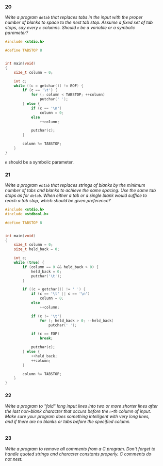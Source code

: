 ### 20
*Write a program `detab` that replaces tabs in the input with the proper number of blanks to space to the next tab stop. Assume a fixed set of tab stops, say every `n` columns. Should `n` be a variable or a symbolic parameter?*

```c
#include <stdio.h>

#define TABSTOP 8


int main(void)
{
    size_t column = 0;

    int c;
    while ((c = getchar()) != EOF) {
        if (c == '\t') {
            for (; column < TABSTOP; ++column)
                putchar(' ');
        } else {
            if (c == '\n')
                column = 0;
            else
                ++column;

            putchar(c);
        }

        column %= TABSTOP;
    }
}
```
`n` should be a symbolic parameter.


### 21
*Write a program `entab` that replaces strings of blanks by the minimum number of tabs and blanks to achieve the same spacing. Use the same tab stops as for `detab`. When either a tab or a single blank would suffice to reach a tab stop, which should be given preference?*

```c
#include <stdio.h>
#include <stdbool.h>

#define TABSTOP 8


int main(void)
{
    size_t column = 0;
    size_t held_back = 0;

    int c;
    while (true) {
        if (column == 0 && held_back > 0) {
            held_back = 0;
            putchar('\t');
        }

        if ((c = getchar()) != ' ') {
            if (c == '\t' || c == '\n')
                column = 0;
            else
                ++column;

            if (c != '\t')
                for (; held_back > 0; --held_back)
                    putchar(' ');

            if (c == EOF)
                break;

            putchar(c);
        } else {
            ++held_back;
            ++column;
        }

        column %= TABSTOP;
    }
}
```


### 22
*Write a program to "fold" long input lines into two or more shorter lines after the last non-blank character that occurs before the `n`-th column of input. Make sure your program does something intelligent with very long lines, and if there are no blanks or tabs before the specified column.*

```c
```


### 23
*Write a program to remove all comments from a C program. Don't forget to handle quoted strings and character constants properly. C comments do not nest.*

```c
```
